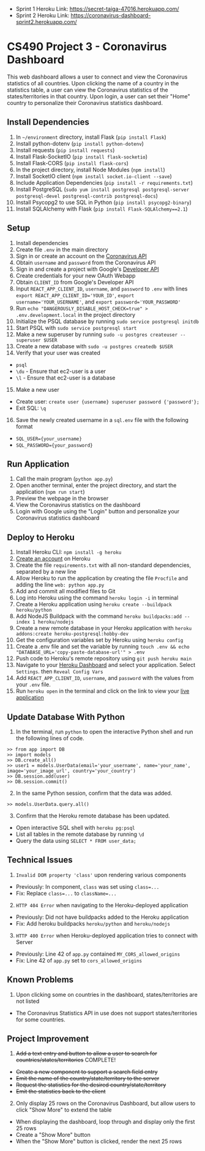 * Sprint 1 Heroku Link: https://secret-taiga-47016.herokuapp.com/
* Sprint 2 Heroku Link: https://coronavirus-dashboard-sprint2.herokuapp.com/

# CS490 Project 3 - Coronavirus Dashboard
This web dashboard allows a user to connect and view the Coronavirus statistics of all countries. Upon clicking the name of a country in the statistics table, a user can view the Coronavirus statistics of the states/territories in that country. Upon login, a user can set their "Home" country to personalize their Coronavirus statistics dashboard.

## Install Dependencies
1. In `~/environment` directory, install Flask (`pip install Flask`)
2. Install python-dotenv (`pip install python-dotenv`)
3. Install requests (`pip install requests`)
4. Install Flask-SocketIO (`pip install flask-socketio`)
5. Install Flask-CORS (`pip install flask-cors`)
6. In the project directory, install Node Modules (`npm install`)
7. Install SocketIO client (`npm install socket.io-client --save`)
8. Include Application Dependencies (`pip install -r requirements.txt`)
9. Install PostgreSQL (`sudo yum install postgresql postgresql-server postgresql-devel postgresql-contrib postgresql-docs`)
10. Install Psycopg2 to use SQL in Python (`pip install psycopg2-binary`)
11. Install SQLAlchemy with Flask (`pip install Flask-SQLAlchemy==2.1`)

## Setup
1. Install dependencies
2. Create file `.env` in the main directory
3. Sign in or create an account on the [Coronavirus API](https://documenter.getpostman.com/view/10808728/SzS8rjbc)
4. Obtain `username` and `password` from the Coronavirus API
5. Sign in and create a project with Google's [Developer API](https://console.cloud.google.com/projectcreate)
6. Create credentials for your new OAuth Webapp
7. Obtain `CLIENT_ID` from Google's Developer API
8. Input `REACT_APP_CLIENT_ID`, `username`, and `password` to `.env` with lines `export REACT_APP_CLIENT_ID='YOUR_ID'`, `export username='YOUR_USERNAME'`, and `export password='YOUR_PASSWORD'`
9. Run `echo "DANGEROUSLY_DISABLE_HOST_CHECK=true" > .env.development.local` in the project directory
10. Initialize the PSQL database by running `sudo service postgresql initdb`
11. Start PSQL with `sudo service postgresql start`
12. Make a new superuser by running `sudo -u postgres createuser --superuser $USER`
13. Create a new database with `sudo -u postgres createdb $USER`
14. Verify that your user was created
  * `psql`
  * `\du` - Ensure that ec2-user is a user
  * `\l` - Ensure that ec2-user is a database
15. Make a new user
  * Create user: `create user {username} superuser password {'password'};`
  * Exit SQL: `\q`
16. Save the newly created username in a `sql.env` file with the following format
  * `SQL_USER={your_username}`
  * `SQL_PASSWORD={your_password}`

## Run Application
1. Call the main program (`python app.py`)
2. Open another terminal, enter the project directory, and start the application (`npm run start`)
3. Preview the webpage in the browser
4. View the Coronavirus statistics on the dashboard
5. Login with Google using the "Login" button and personalize your Coronavirus statistics dashboard

## Deploy to Heroku
1. Install Heroku CLI: `npm install -g heroku`
2. [Create an account](https://signup.heroku.com/login) on Heroku
3. Create the file `requirements.txt` with all non-standard dependencies, separated by a new line
4. Allow Heroku to run the application by creating the file `Procfile` and adding the line `web: python app.py`
5. Add and commit all modified files to Git
6. Log into Heroku using the command `heroku login -i` in terminal
7. Create a Heroku application using `heroku create --buildpack heroku/python`
8. Add NodeJS Buildpack with the command `heroku buildpacks:add --index 1 heroku/nodejs`
9. Create a new remote database in your Heroku application with `heroku addons:create heroku-postgresql:hobby-dev`
10. Get the configuration variables set by Heroku using `heroku config`
11. Create a .env file and set the variable by running `touch .env && echo "DATABASE_URL='copy-paste-database-url'" > .env`
12. Push code to Heroku's remote repository using `git push heroku main`
13. Navigate to your [Heroku Dashboard](https://dashboard.heroku.com/apps) and select your application. Select `Settings`. then `Reveal Config Vars`
14. Add `REACT_APP_CLIENT_ID`, `username`, and `password` with the values from your `.env` file.
15. Run `heroku open` in the terminal and click on the link to view your [live application](https://coronavirus-dashboard-sprint2.herokuapp.com/)

## Update Database With Python
1. In the terminal, run `python` to open the interactive Python shell and run the following lines of code.
```
>> from app import DB
>> import models
>> DB.create_all()
>> user1 = models.UserData(email='your_username', name='your_name', image='your_image_url', country='your_country')
>> DB.session.add(user)
>> DB.session.commit()
```
2. In the same Python session, confirm that the data was added.
```
>> models.UserData.query.all()
```
3. Confirm that the Heroku remote database has been updated.
  * Open interactive SQL shell with `heroku pg:psql`
  * List all tables in the remote database by running `\d`
  * Query the data using `SELECT * FROM user_data;`

## Technical Issues
1. `Invalid DOM property 'class'` upon rendering various components
  * Previously: In component, `class` was set using `class=...`
  * Fix: Replace `class=...` to `className=...`
2. `HTTP 404 Error` when navigating to the Heroku-deployed application
  * Previously: Did not have buildpacks added to the Heroku application
  * Fix: Add heroku buildpacks `heroku/python` and `heroku/nodejs`
3. `HTTP 400 Error` when Heroku-deployed application tries to connect with Server
  * Previously: Line 42 of `app.py` contained `MY_CORS_allowed_origins`
  * Fix: Line 42 of `app.py` set to `cors_allowed_origins`

## Known Problems
1. Upon clicking some on countries in the dashboard, states/territories are not listed
  * The Coronavirus Statistics API in use does not support states/territories for some countries.

## Project Improvement
1. ~~Add a text entry and button to allow a user to search for countries/states/territories~~ COMPLETE!
  * ~~Create a new component to support a search field entry~~
  * ~~Emit the name of the country/state/territory to the server~~
  * ~~Request the statistics for the desired country/state/territory~~
  * ~~Emit the statistics back to the client~~
2. Only display 25 rows on the Coronavirus Dashboard, but allow users to click "Show More" to extend the table
  * When displaying the dashboard, loop through and display only the first 25 rows
  * Create a "Show More" button
  * When the "Show More" button is clicked, render the next 25 rows

